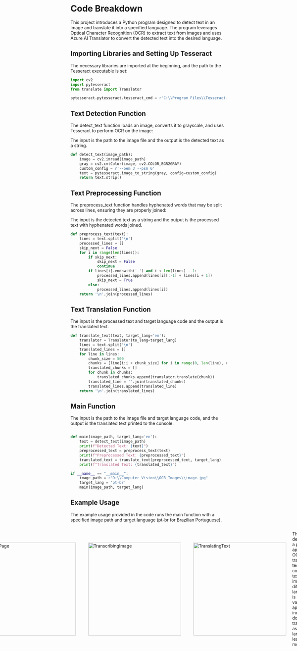 <h1>Code Breakdown</h1>

<p>This project introduces a Python program designed to detect text in an image and translate it into a specified language. The program leverages Optical Character Recognition (OCR) to extract text from images and uses Azure AI Translator to convert the detected text into the desired language.</p>

<h2>Importing Libraries and Setting Up Tesseract</h2>

<p>
The necessary libraries are imported at the beginning, and the path to the Tesseract executable is set:
</p>

```py
import cv2
import pytesseract
from translate import Translator

pytesseract.pytesseract.tesseract_cmd = r'C:\\Program Files\\Tesseract-OCR\\tesseract.exe'

```

<h2>Text Detection Function</h2>

<p>The detect_text function loads an image, converts it to grayscale, and uses Tesseract to perform OCR on the image:</p>

<p>The input is the path to the image file and the output is the detected text as a string.</p>

```py
def detect_text(image_path):
    image = cv2.imread(image_path)
    gray = cv2.cvtColor(image, cv2.COLOR_BGR2GRAY)
    custom_config = r'--oem 3 --psm 6'
    text = pytesseract.image_to_string(gray, config=custom_config)
    return text.strip()

```

<h2>Text Preprocessing Function</h2>

<p>The preprocess_text function handles hyphenated words that may be split across lines, ensuring they are properly joined:</p>

<p>The input is the detected text as a string and the output is the processed text with hyphenated words joined.</p>

```py
def preprocess_text(text):
    lines = text.split('\n')
    processed_lines = []
    skip_next = False
    for i in range(len(lines)):
        if skip_next:
            skip_next = False
            continue
        if lines[i].endswith('-') and i < len(lines) - 1:
            processed_lines.append(lines[i][:-1] + lines[i + 1])
            skip_next = True
        else:
            processed_lines.append(lines[i])
    return '\n'.join(processed_lines)


```

<h2>Text Translation Function</h2>

<p>The input is the processed text and target language code and the output is the translated text.</p>

```py
def translate_text(text, target_lang='en'):
    translator = Translator(to_lang=target_lang)
    lines = text.split('\n')
    translated_lines = []
    for line in lines:
        chunk_size = 500
        chunks = [line[i:i + chunk_size] for i in range(0, len(line), chunk_size)]
        translated_chunks = []
        for chunk in chunks:
            translated_chunks.append(translator.translate(chunk))
        translated_line = ''.join(translated_chunks)
        translated_lines.append(translated_line)
    return '\n'.join(translated_lines)


```

<h2>Main Function</h2>

<p>The input is the path to the image file and target language code, and the output is the translated text printed to the console.</p>

```py

def main(image_path, target_lang='en'):
    text = detect_text(image_path)
    print(f"Detected Text: {text}")
    preprocessed_text = preprocess_text(text)
    print(f"Preprocessed Text: {preprocessed_text}")
    translated_text = translate_text(preprocessed_text, target_lang)
    print(f"Translated Text: {translated_text}")

if __name__ == "__main__":
    image_path = r"D:\\Computer Vision\\OCR_Images\\image.jpg"
    target_lang = 'pt-br'
    main(image_path, target_lang)


```

<h2>Example Usage</h2>

<p>The example usage provided in the code runs the main function with a specified image path and target language (pt-br for Brazilian Portuguese).</p>

<div style="display: flex; justify-content: center; align-items: center;">
  <img src="https://i.imgur.com/jDDXD9P.jpeg" alt="BookPage" style="width: 300px; height: auto; margin: 20px;">
  <img src="https://i.imgur.com/8htNEXy.png" alt="TranscribingImage" style="width: 300px; height: auto; margin: 20px;">
  <img src="https://i.imgur.com/U1XvLjI.png" alt="TranslatingText" style="width: 300px; height: auto; margin: 20px;">

<p>This program demonstrates a practical application of OCR and translation technologies, converting text in images to different languages. It is useful for various applications, including document translation, assisting with language learning, and more.</p>
</div>
